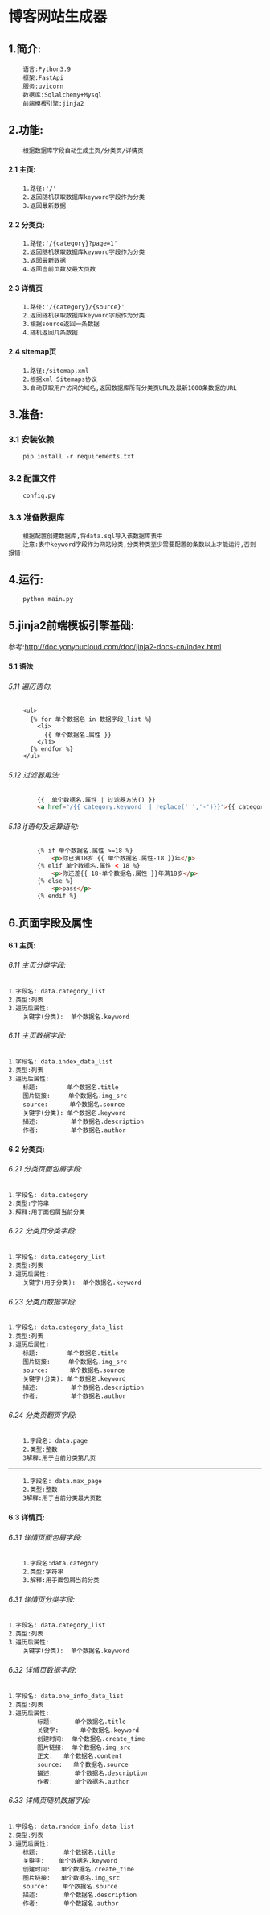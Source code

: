 # 博客网站生成器

## 1.简介:
		语言:Python3.9
		框架:FastApi
		服务:uvicorn
		数据库:Sqlalchemy+Mysql
		前端模板引擎:jinja2

## 2.功能:
		根据数据库字段自动生成主页/分类页/详情页
#### 2.1 主页:
		1.路径:'/'
		2.返回随机获取数据库keyword字段作为分类
		3.返回最新数据
#### 2.2 分类页:
		1.路径:'/{category}?page=1'
		2.返回随机获取数据库keyword字段作为分类
		3.返回最新数据
		4.返回当前页数及最大页数
#### 2.3 详情页
		1.路径:'/{category}/{source}'
		2.返回随机获取数据库keyword字段作为分类
		3.根据source返回一条数据
		4.随机返回几条数据

#### 2.4 sitemap页
        1.路径:/sitemap.xml
        2.根据xml Sitemaps协议
        3.自动获取用户访问的域名,返回数据库所有分类页URL及最新1000条数据的URL
## 3.准备:
### 3.1 安装依赖
```		
	pip install -r requirements.txt
```
### 3.2 配置文件
		config.py 

### 3.3 准备数据库
        根据配置创建数据库,将data.sql导入该数据库表中
        注意:表中keyword字段作为网站分类,分类种类至少需要配置的条数以上才能运行,否则报错!

## 4.运行:
		
```
	python main.py
```

## 5.jinja2前端模板引擎基础: 
参考:http://doc.yonyoucloud.com/doc/jinja2-docs-cn/index.html
#### 5.1 语法
###### 5.11 遍历语句:
```
    <ul>
      {% for 单个数据名 in 数据字段_list %}
        <li>
          {{ 单个数据名.属性 }}
        </li>
      {% endfor %}
    </ul>
```
###### 5.12 过滤器用法:
```HTML
		{{  单个数据名.属性 | 过滤器方法() }}
		<a href="/{{ category.keyword  | replace(' ','-')}}">{{ category.keyword }}</a>
```
###### 5.13 if语句及运算语句:
```HTML
		{% if 单个数据名.属性 >=18 %}
			<p>你已满18岁 {{ 单个数据名.属性-18 }}年</p>
		{% elif 单个数据名.属性 < 18 %}
			<p>你还差{{ 18-单个数据名.属性 }}年满18岁</p>
		{% else %}
			<p>pass</p>
		{% endif %}
```
## 6.页面字段及属性

#### 6.1 主页:
###### 6.11 主页分类字段:
	1.字段名: data.category_list
	2.类型:列表 
	3.遍历后属性:
		关键字(分类):  单个数据名.keyword    
###### 6.11 主页数据字段:
	1.字段名: data.index_data_list
	2.类型:列表 
	3.遍历后属性:
        标题:        单个数据名.title
        图片链接:     单个数据名.img_src
        source:      单个数据名.source
        关键字(分类): 单个数据名.keyword
        描述:         单个数据名.description
        作者:         单个数据名.author
#### 6.2 分类页:
###### 6.21 分类页面包屑字段:
	1.字段名: data.category
	2.类型:字符串
	3.解释:用于面包屑当前分类
###### 6.22 分类页分类字段:
	1.字段名: data.category_list
	2.类型:列表 
	3.遍历后属性:
		关键字(用于分类):  单个数据名.keyword    
###### 6.23 分类页数据字段:
	1.字段名: data.category_data_list
	2.类型:列表 
	3.遍历后属性:
        标题:        单个数据名.title
        图片链接:     单个数据名.img_src
        source:      单个数据名.source
        关键字(分类): 单个数据名.keyword
        描述:         单个数据名.description
        作者:         单个数据名.author
###### 6.24 分类页翻页字段:
		1.字段名: data.page
		2.类型:整数
		3解释:用于当前分类第几页
----------------------------------
		1.字段名: data.max_page
		2.类型:整数
		3解释:用于当前分类最大页数
#### 6.3 详情页:
###### 6.31 详情页面包屑字段:
		1.字段名:data.category
		2.类型:字符串
		3.解释:用于面包屑当前分类
###### 6.31 详情页分类字段:
	1.字段名: data.category_list
	2.类型:列表 
	3.遍历后属性:
		关键字(分类):  单个数据名.keyword  

###### 6.32 详情页数据字段:
	1.字段名: data.one_info_data_list
	2.类型:列表 
	3.遍历后属性:
            标题:      单个数据名.title
            关键字:	  单个数据名.keyword
            创建时间:  单个数据名.create_time
            图片链接:  单个数据名.img_src
            正文:	  单个数据名.content
            source:   单个数据名.source
            描述:      单个数据名.description
            作者:      单个数据名.author
		
###### 6.33 详情页随机数据字段:
	1.字段名: data.random_info_data_list
	2.类型:列表 
	3.遍历后属性:
        标题:       单个数据名.title
        关键字:	单个数据名.keyword
        创建时间:   单个数据名.create_time
        图片链接:   单个数据名.img_src
        source:    单个数据名.source
        描述:       单个数据名.description
        作者:       单个数据名.author
		

	